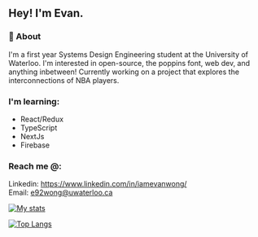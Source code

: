 ## Hey! I'm Evan.


### 🙌 About 

I'm a first year Systems Design Engineering student at the University of Waterloo. I'm interested in open-source, the poppins font, web dev, and anything inbetween! Currently working on a project that explores the interconnections of NBA players.

### I'm learning:
- React/Redux
- TypeScript
- NextJs
- Firebase 


### Reach me @:
Linkedin: https://www.linkedin.com/in/iamevanwong/
<br>
Email: e92wong@uwaterloo.ca

[![My stats](https://github-readme-stats.vercel.app/api?username=eevanwong)](https://github.com/anuraghazra/github-readme-stats)

[![Top Langs](https://github-readme-stats.vercel.app/api/top-langs/?username=eevanwong&layout=compact)](https://github.com/anuraghazra/github-readme-stats)
